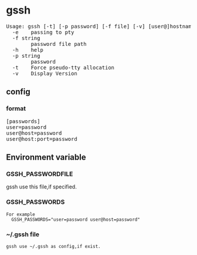 # gssh  
<pre>
Usage: gssh [-t] [-p password] [-f file] [-v] [user@]hostname[:port] [command]
  -e    passing to pty
  -f string
        password file path
  -h    help
  -p string
        password
  -t    Force pseudo-tty allocation
  -v    Display Version
</pre>
## config
###  format
<pre>
[passwords]
user=password
user@host=password
user@host:port=password
</pre>

## Environment variable
### GSSH_PASSWORDFILE
gssh use this file,if specified.

### GSSH_PASSWORDS
    For example
      GSSH_PASSWORDS="user=password user@host=password"
</pre>

### ~/.gssh file
    gssh use ~/.gssh as config,if exist.
